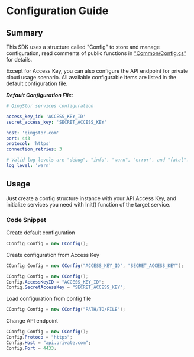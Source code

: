 # Configuration Guide

## Summary

This SDK uses a structure called "Config" to store and manage configuration, read comments of public functions in ["Common/Config.cs"](https://github.com/yunify/qingstor-sdk-net/blob/master/src/Common/Config.cs) for details.

Except for Access Key, you can also configure the API endpoint for private cloud usage scenario. All available configurable items are listed in the default configuration file.

___Default Configuration File:___

``` yaml
# QingStor services configuration

access_key_id: 'ACCESS_KEY_ID'
secret_access_key: 'SECRET_ACCESS_KEY'

host: 'qingstor.com'
port: 443
protocol: 'https'
connection_retries: 3

# Valid log levels are "debug", "info", "warn", "error", and "fatal".
log_level: 'warn'

```

## Usage

Just create a config structure instance with your API Access Key, and initialize services you need with Init() function of the target service.

### Code Snippet

Create default configuration

``` C#
CConfig Config = new CConfig();
```

Create configuration from Access Key

``` C#
CConfig Config = new CConfig("ACCESS_KEY_ID", "SECRET_ACCESS_KEY");

CConfig Config = new CConfig();
Config.AccessKeyID = "ACCESS_KEY_ID";
Config.SecretAccessKey = "SECRET_ACCESS_KEY";
```

Load configuration from config file

``` C#
CConfig Config = new CConfig("PATH/TO/FILE");
```

Change API endpoint

``` C#
CConfig Config = new CConfig();
Config.Protoco = "https";
Config.Host = "api.private.com";
Config.Port = 4433;
```
